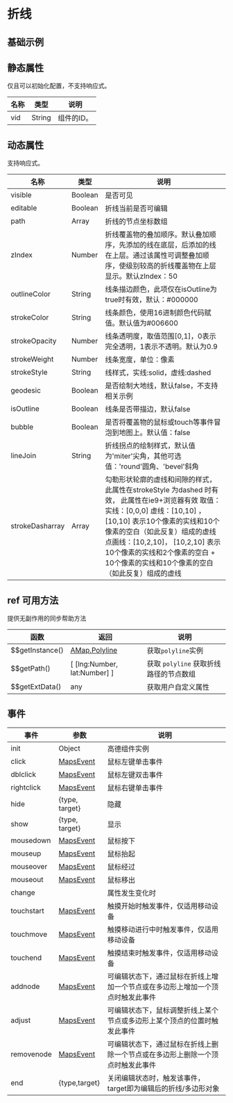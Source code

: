 # 折线

## 基础示例

<vuep template="#example"></vuep>

<script v-pre type="text/x-template" id="example">

  <template>
    <div class="amap-page-container">
      <el-amap vid="amap" :zoom="zoom" :center="center" class="amap-demo">
        <el-amap-polyline :editable="polyline.editable"  :path="polyline.path" @click="polyline.events.click" @addnode="polyline.events.addnode"></el-amap-polyline>
      </el-amap>

      <div class="toolbar">
        <button type="button" name="button" v-on:click="changeEditable">change editable</button>
      </div>
    </div>
  </template>

  <style>
    .amap-demo {
      height: 300px;
    }
  </style>

  <script>
    module.exports = {
      data() {
        return {
          zoom: 12,
          center: [121.5273285, 31.25515044],
          polyline: {
            path: [[121.5389385, 31.21515044], [121.5389385, 31.29615044], [121.5273285, 31.21515044]],
            events: {
              click(e) {
                alert('click polyline');
              },
              addnode: (e) => {
                let newPath = e.target.getPath().map(point => [point.lng, point.lat]);
                console.log(newPath);
              }
            },
            editable: false
          }
        };
      },
      methods: {
        changeEditable() {
          this.polyline.editable = !this.polyline.editable;
        }
      }
    };
  </script>

</script>


## 静态属性

仅且可以初始化配置，不支持响应式。

名称 | 类型 | 说明
---|---|---|
vid | String | 组件的ID。



## 动态属性

支持响应式。

名称 | 类型 | 说明
---|---|---|
visible | Boolean | 是否可见
editable | Boolean | 折线当前是否可编辑
path | Array | 折线的节点坐标数组
zIndex | Number | 折线覆盖物的叠加顺序。默认叠加顺序，先添加的线在底层，后添加的线在上层。通过该属性可调整叠加顺序，使级别较高的折线覆盖物在上层显示。默认zIndex：50
outlineColor | String | 线条描边颜色，此项仅在isOutline为true时有效，默认：#000000
strokeColor | String | 线条颜色，使用16进制颜色代码赋值。默认值为#006600
strokeOpacity | Number | 线条透明度，取值范围[0,1]，0表示完全透明，1表示不透明。默认为0.9
strokeWeight | Number | 线条宽度，单位：像素
strokeStyle | String | 线样式，实线:solid，虚线:dashed
geodesic | Boolean | 是否绘制大地线，默认false，不支持相关示例
isOutline | Boolean | 线条是否带描边，默认false
bubble | Boolean | 是否将覆盖物的鼠标或touch等事件冒泡到地图上。默认值：false
lineJoin | String | 折线拐点的绘制样式，默认值为'miter'尖角，其他可选值：'round'圆角、'bevel'斜角
strokeDasharray	| Array | 勾勒形状轮廓的虚线和间隙的样式，此属性在strokeStyle 为dashed 时有效， 此属性在ie9+浏览器有效 取值：实线：[0,0,0] 虚线：[10,10] ，[10,10] 表示10个像素的实线和10个像素的空白（如此反复）组成的虚线点画线：[10,2,10]， [10,2,10] 表示10个像素的实线和2个像素的空白 + 10个像素的实线和10个像素的空白 （如此反复）组成的虚线


## ref 可用方法
提供无副作用的同步帮助方法

函数 | 返回 | 说明
---|---|---|
$$getInstance() | [AMap.Polyline](http://lbs.amap.com/api/javascript-api/reference/overlay#Polyline) | 获取`polyline`实例
$$getPath() | [ [lng:Number, lat:Number] ] | 获取 `polyline` 获取折线路径的节点数组
$$getExtData()   | any | 获取用户自定义属性


## 事件

事件 | 参数 | 说明
---|---|---|
init | Object | 高德组件实例
click | [MapsEvent](http://lbs.amap.com/api/javascript-api/reference/event/#MapsEvent) | 鼠标左键单击事件
dblclick | [MapsEvent](http://lbs.amap.com/api/javascript-api/reference/event/#MapsEvent) | 鼠标左键双击事件
rightclick | [MapsEvent](http://lbs.amap.com/api/javascript-api/reference/event/#MapsEvent) | 鼠标右键单击事件
hide | {type, target} | 隐藏
show | {type, target} | 显示
mousedown | [MapsEvent](http://lbs.amap.com/api/javascript-api/reference/event/#MapsEvent) | 鼠标按下
mouseup | [MapsEvent](http://lbs.amap.com/api/javascript-api/reference/event/#MapsEvent) | 鼠标抬起
mouseover | [MapsEvent](http://lbs.amap.com/api/javascript-api/reference/event/#MapsEvent) | 鼠标经过
mouseout | [MapsEvent](http://lbs.amap.com/api/javascript-api/reference/event/#MapsEvent) | 鼠标移出
change |  | 属性发生变化时
touchstart | [MapsEvent](http://lbs.amap.com/api/javascript-api/reference/event/#MapsEvent) | 触摸开始时触发事件，仅适用移动设备
touchmove | [MapsEvent](http://lbs.amap.com/api/javascript-api/reference/event/#MapsEvent) | 触摸移动进行中时触发事件，仅适用移动设备
touchend | [MapsEvent](http://lbs.amap.com/api/javascript-api/reference/event/#MapsEvent) | 触摸结束时触发事件，仅适用移动设备
addnode |	[MapsEvent]((http://lbs.amap.com/api/javascript-api/reference/event/#MapsEvent)) | 	可编辑状态下，通过鼠标在折线上增加一个节点或在多边形上增加一个顶点时触发此事件
adjust |	[MapsEvent]((http://lbs.amap.com/api/javascript-api/reference/event/#MapsEvent)) |	可编辑状态下，鼠标调整折线上某个节点或多边形上某个顶点的位置时触发此事件
removenode | [MapsEvent]((http://lbs.amap.com/api/javascript-api/reference/event/#MapsEvent)) |	可编辑状态下，通过鼠标在折线上删除一个节点或在多边形上删除一个顶点时触发此事件
end |	{type,target}	 | 关闭编辑状态时，触发该事件，target即为编辑后的折线/多边形对象
